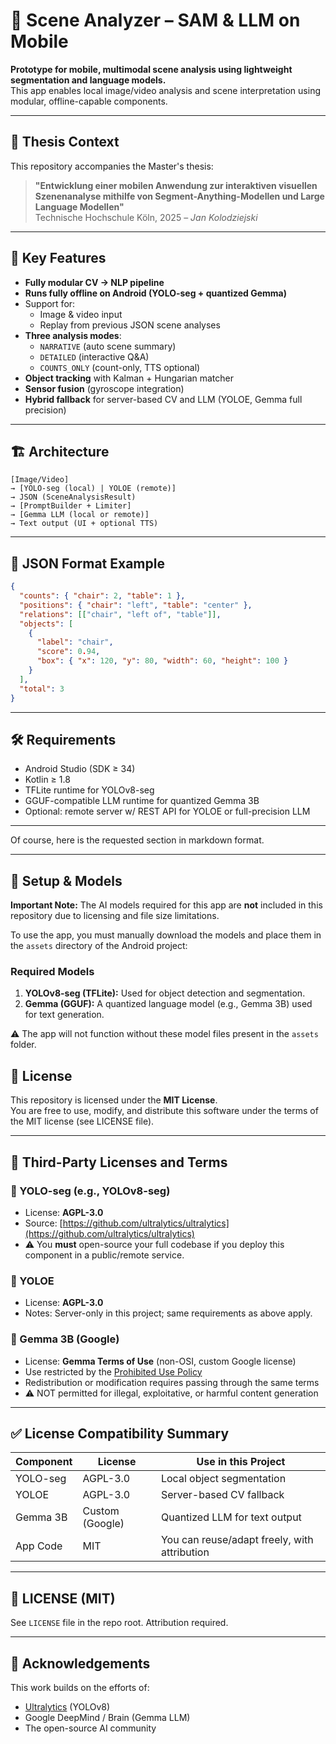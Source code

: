 # 📱 Scene Analyzer – SAM & LLM on Mobile

**Prototype for mobile, multimodal scene analysis using lightweight segmentation and language models.**  
This app enables local image/video analysis and scene interpretation using modular, offline-capable components.

---

## 📘 Thesis Context

This repository accompanies the Master's thesis:

> **"Entwicklung einer mobilen Anwendung zur interaktiven visuellen Szenenanalyse mithilfe von Segment-Anything-Modellen und Large Language Modellen"**  
> Technische Hochschule Köln, 2025 – *Jan Kolodziejski*

---

## 🧠 Key Features

- **Fully modular CV → NLP pipeline**
- **Runs fully offline on Android (YOLO-seg + quantized Gemma)**
- Support for:
  - Image & video input
  - Replay from previous JSON scene analyses
- **Three analysis modes**:
  - `NARRATIVE` (auto scene summary)
  - `DETAILED` (interactive Q&A)
  - `COUNTS_ONLY` (count-only, TTS optional)
- **Object tracking** with Kalman + Hungarian matcher
- **Sensor fusion** (gyroscope integration)
- **Hybrid fallback** for server-based CV and LLM (YOLOE, Gemma full precision)

---

## 🏗️ Architecture

```text
[Image/Video] 
→ [YOLO-seg (local) | YOLOE (remote)] 
→ JSON (SceneAnalysisResult) 
→ [PromptBuilder + Limiter] 
→ [Gemma LLM (local or remote)] 
→ Text output (UI + optional TTS)
```

---

## 📂 JSON Format Example

```json
{
  "counts": { "chair": 2, "table": 1 },
  "positions": { "chair": "left", "table": "center" },
  "relations": [["chair", "left of", "table"]],
  "objects": [
    {
      "label": "chair",
      "score": 0.94,
      "box": { "x": 120, "y": 80, "width": 60, "height": 100 }
    }
  ],
  "total": 3
}
```

---

## 🛠 Requirements

- Android Studio (SDK ≥ 34)
- Kotlin ≥ 1.8
- TFLite runtime for YOLOv8-seg
- GGUF-compatible LLM runtime for quantized Gemma 3B
- Optional: remote server w/ REST API for YOLOE or full-precision LLM

---

Of course, here is the requested section in markdown format.

---

## 🚀 Setup & Models

**Important Note:** The AI models required for this app are **not** included in this repository due to licensing and file size limitations.

To use the app, you must manually download the models and place them in the `assets` directory of the Android project:

### Required Models

1. **YOLOv8-seg (TFLite):** Used for object detection and segmentation.
2. **Gemma (GGUF):** A quantized language model (e.g., Gemma 3B) used for text generation.

⚠️ The app will not function without these model files present in the `assets` folder.

## 📜 License

This repository is licensed under the **MIT License**.  
You are free to use, modify, and distribute this software under the terms of the MIT license (see LICENSE file).

---

## 📎 Third-Party Licenses and Terms

### 🔷 YOLO-seg (e.g., YOLOv8-seg)
- License: **AGPL-3.0**
- Source: [https://github.com/ultralytics/ultralytics](https://github.com/ultralytics/ultralytics)
- ⚠️ You **must** open-source your full codebase if you deploy this component in a public/remote service.

### 🔷 YOLOE
- License: **AGPL-3.0**
- Notes: Server-only in this project; same requirements as above apply.

### 🔷 Gemma 3B (Google)
- License: **Gemma Terms of Use** (non-OSI, custom Google license)
- Use restricted by the [Prohibited Use Policy](https://ai.google.dev/gemma/terms)
- Redistribution or modification requires passing through the same terms
- ⚠️ NOT permitted for illegal, exploitative, or harmful content generation

---

## ✅ License Compatibility Summary

| Component  | License      | Use in this Project         |
|------------|--------------|-----------------------------|
| YOLO-seg   | AGPL-3.0     | Local object segmentation   |
| YOLOE      | AGPL-3.0     | Server-based CV fallback    |
| Gemma 3B   | Custom (Google) | Quantized LLM for text output |
| App Code   | MIT          | You can reuse/adapt freely, with attribution |

---

## 📄 LICENSE (MIT)

See `LICENSE` file in the repo root. Attribution required.

---

## 🧾 Acknowledgements

This work builds on the efforts of:
- [Ultralytics](https://github.com/ultralytics) (YOLOv8)
- Google DeepMind / Brain (Gemma LLM)
- The open-source AI community

